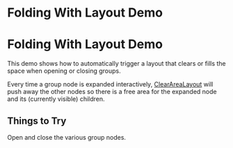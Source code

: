<!--
 //////////////////////////////////////////////////////////////////////////////
 // @license
 // This file is part of yFiles for HTML 2.6.0.4.
 // Use is subject to license terms.
 //
 // Copyright (c) 2000-2024 by yWorks GmbH, Vor dem Kreuzberg 28,
 // 72070 Tuebingen, Germany. All rights reserved.
 //
 //////////////////////////////////////////////////////////////////////////////
-->
# Folding With Layout Demo

# Folding With Layout Demo

This demo shows how to automatically trigger a layout that clears or fills the space when opening or closing groups.

Every time a group node is expanded interactively, [ClearAreaLayout](https://docs.yworks.com/yfileshtml/#/api/ClearAreaLayout) will push away the other nodes so there is a free area for the expanded node and its (currently visible) children.

## Things to Try

Open and close the various group nodes.
